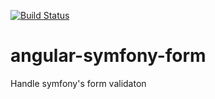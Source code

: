 [![Build Status](https://travis-ci.org/kamilkisiela/angular-symfony-form.svg?branch=master)](https://travis-ci.org/kamilkisiela/angular-symfony-form)

# angular-symfony-form
Handle symfony's form validaton
